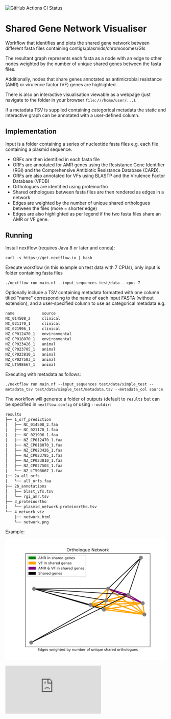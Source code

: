 ![GitHub Actions CI Status](https://github.com/fmaguire/shared_gene_network/workflows/CI/badge.svg)

# Shared Gene Network Visualiser

Workflow that identifies and plots the shared gene network between different
fasta files containing contigs/plasmids/chromosomes/GIs 

The resultant graph represents each fasta as a node with an edge to other nodes
weighted by the number of unique shared genes between the fasta files.

Additionally, nodes that share genes annotated as antimicrobial 
resistance (AMR) or virulence factor (VF) genes are highlighted.

There is also an interactive visualisation viewable as a webpage (just navigate to the folder in your browser `file:///home/user/...`).

If a metadata TSV is supplied containing categorical metadata the static and interactive graph can be annotated with a user-defined column.

## Implementation

Input is a folder containing a series of nucleotide fasta files e.g. each file
containing a plasmid sequence.

- ORFs are then identified in each fasta file
- ORFs are annotated for AMR genes using the Resistance Gene Identifier (RGI)
and the Comprehensive Antibiotic Resistance Database (CARD).
- ORFs are also annotated for VFs using BLASTP and the Virulence Factor Database (VFDB)
- Orthologues are identified using proteinortho
- Shared orthologues between fasta files are then rendered as edges in a network
- Edges are weighted by the number of unique shared orthologues between the files (more = shorter edge)
- Edges are also highlighted as per legend if the two fasta files share an AMR or VF gene.

## Running

Install nextflow (requires Java 8 or later and conda):

    curl -s https://get.nextflow.io | bash

Execute workflow (in this example on test data with 7 CPUs), only input is folder containing fasta files

    ./nextflow run main.nf --input_sequences test/data --cpus 7

Optionally include a TSV containing metadata formatted with one column titled "name" corresponding to the name of
each input FASTA (without extension), and a user-specified column to use as categorical metadata e.g.

    name            source
    NC_014508_2     clinical 
    NC_021170_1     clinical
    NC_021996_1     clinical
    NZ_CP012470_1   environmental
    NZ_CP018070_1   environmental
    NZ_CP023426_1   animal
    NZ_CP023785_1   animal
    NZ_CP023810_1   animal
    NZ_CP027503_1   animal
    NZ_LT598667_1   animal

Executing with metadata as follows:

    ./nextflow run main.nf --input_sequences test/data/simple_test --metadata_tsv test/data/simple_test/metadata.tsv --metadata_col source

The workflow will generate a folder of outputs (default to `results` but can be specified in `nextflow.config` or using ``--outdir``:

    results
    ├── 1_orf_prediction
    │   ├── NC_014508_2.faa 
    │   ├── NC_021170_1.faa
    │   ├── NC_021996_1.faa 
    │   ├── NZ_CP012470_1.faa 
    │   ├── NZ_CP018070_1.faa 
    │   ├── NZ_CP023426_1.faa 
    │   ├── NZ_CP023785_1.faa 
    │   ├── NZ_CP023810_1.faa 
    │   ├── NZ_CP027503_1.faa 
    │   └── NZ_LT598667_1.faa 
    ├── 2a_all_orfs
    │   └── all_orfs.faa 
    ├── 2b_annotations
    │   ├── blast_vfs.tsv 
    │   └── rgi_amr.tsv 
    ├── 3_proteinortho
    │   └── plasmid_network.proteinortho.tsv 
    └── 4_network_viz
        ├── network.html
        └── network.png 

Example:

![Shared gene network](test/network.png)

![Interactive network visualisation](https://finlaymagui.re/assets/shared_gene_network_example.html)
